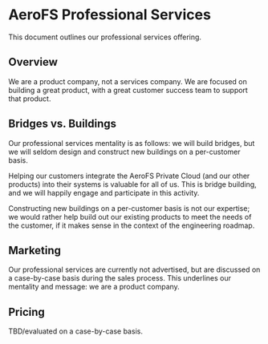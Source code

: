 # AeroFS Professional Services

This document outlines our professional services offering.

## Overview

We are a product company, not a services company. We are focused on building a
great product, with a great customer success team to support that product.

## Bridges vs. Buildings

Our professional services mentality is as follows: we will build bridges, but
we will seldom design and construct new buildings on a per-customer basis.

Helping our customers integrate the AeroFS Private Cloud (and our other
products) into their systems is valuable for all of us. This is bridge
building, and we will happily engage and participate in this activity.

Constructing new buildings on a per-customer basis is not our expertise; we
would rather help build out our existing products to meet the needs of the
customer, if it makes sense in the context of the engineering roadmap.

## Marketing

Our professional services are currently not advertised, but are discussed on a
case-by-case basis during the sales process. This underlines our mentality and
message: we are a product company.

## Pricing

TBD/evaluated on a case-by-case basis.
